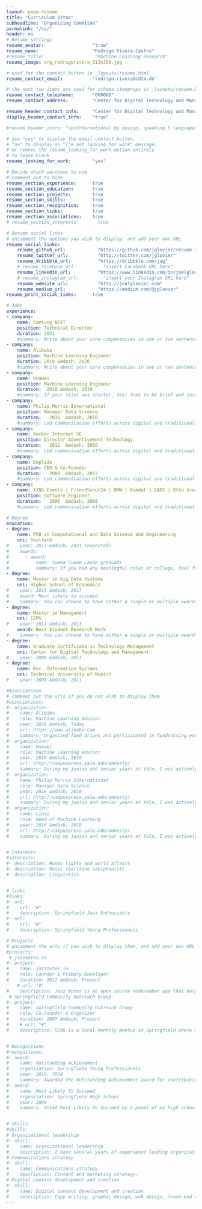 ```yaml
---
layout: page-resume
title: "Curriculum Vitae"
subheadline: "Organizing Commitee"
permalink: "/cv/"
header: no
# Resume settings
resume_avatar:                  "true"
resume_name:                    "Rodrigo Rivera-Castro"
#resume_title:                   "Machine Learning Research"
resume_image: org_rodrigorivera_313x350.jpg

# used for the contact button in _layouts/resume.html
resume_contact_email:           "rodrigo.rivera@cdtm.de"

# the next two items are used for schema itemprops in _layouts/resume.html
resume_contact_telephone:       "000000"
resume_contact_address:         "Center for Digital Technology and Management, Arcisstr. 21, 80333 Munich, Germany"

resume_header_contact_info:     "Center for Digital Technology and Management, Arcisstr. 21, 80333 Munich, Germany - rodrigo.rivera@cdtm.de"
display_header_contact_info:    "true"

#resume_header_intro: "<p>International by design, speaking 5 languages, Rodrigo has worked on leadership roles in machine learning research and data science in South East Asia, the Americas and Europe with leading FMCG and Internet companies over the last 10 years. </p>"

# use "yes" to display the email contact button,
# "no" to display an "I'm not looking for work" message,
# or remove the resume_looking_for_work option entirely
# to leave blank
resume_looking_for_work:        "yes"

# Decide which sections to use
# comment out to hide
resume_section_experience:      true
resume_section_education:       true
resume_section_projects:        true
resume_section_skills:          true
resume_section_recognition:     true
resume_section_links:           true
resume_section_associations:    true
# resume_section_interests:       true

# Resume social links
# uncomment the options you wish to display, and add your own URL
resume_social_links:
    resume_github_url:            "https://github.com/jglovier/resume-template"
    resume_twitter_url:           "http://twitter.com/jglovier"
    resume_dribbble_url:          "https://dribbble.com/jag"
    # resume_facebook_url:          "insert Facebook URL here"
    resume_linkedin_url:          "https://www.linkedin.com/in/joelglovier"
    # resume_instagram_url:         "insert your Instagram URL here"
    resume_website_url:           "http://joelglovier.com"
    resume_medium_url:            "https://medium.com/@jglovier"
resume_print_social_links:      true

# Jobs
experience:
- company:
    name: Samsung NEXT
    position: Technical Director
    duration: 2021
    #summary: Write about your core competencies in one or two sentences describing your position. If you held the position for a long time, it could be a longer section, including a couple bullet points <ul class="resume-item-list"><li>A project you are proud of</li><li>Another awesome project</li><li>or a team or department you worked with</li></ul>
- company:
    name: Alibaba
    position: Machine Learning Engineer
    duration: 2019 &mdash; 2020
    #summary: Write about your core competencies in one or two sentences describing your position. If you held the position for a long time, it could be a longer section, including a couple bullet points	<ul class="resume-item-list"><li>A project you are proud of</li><li>Another awesome project</li><li>or a team or department you worked with</li></ul>
- company:
    name: Huawei
    position: Machine Learning Engineer
    duration:  2018 &mdash; 2019
    #summary: If your stint was shorter, feel free to be brief and just call out the most meaningful points of your role. Be concise, and be meaninful. The person reading just needs enough to want to talk to you more about your experience.
- company:
    name: Philip Morris International
    position: Manager Data Science
    duration:   2016  &mdash; 2018
    #summary: Led communication efforts across digital and traditional media channels for marketing and public relations, internal communication strategies, and coordinated support programs for the recipients of the center's services.
- company:
    name: Rocker Internet SE
    position: Director Advertisement Technology
    duration:   2012  &mdash; 2016
    #summary: Led communication efforts across digital and traditional media channels for marketing and public relations, internal communication strategies, and coordinated support programs for the recipients of the center's services.
- company:
    name: Emplido
    position: CEO & Co-Founder
    duration:   2009  &mdash; 2012
    #summary: Led communication efforts across digital and traditional media channels for marketing and public relations, internal communication strategies, and coordinated support programs for the recipients of the center's services.
- company:
    name: XING Events | FriendScout24 | BMW | Komdat | EADS | Otto Group | Infiniti Auto
    position: Software Engineer
    duration:   2006  &mdash; 2008
    #summary: Led communication efforts across digital and traditional media channels for marketing and public relations, internal communication strategies, and coordinated support programs for the recipients of the center's services.

# Degree
education:
- degree:
    name: PhD in Computational and Data Science and Engineering
    uni: Skoltech
#    year: 2017 &mdash; 2021 (expected)
#    awards:
#      - award:
#          name: Summa Cumme Laude graduate
#          summary: If you had any meaningful roles at college, feel free to write about them here
- degree:
    name: Master in Big Data Systems
    uni: Higher School of Economics
#    year: 2015 &mdash; 2017
#    award: Most likely to succeed
#    summary: You can choose to have either a single or multiple awards
- degree:
    name: Master in Management
    uni: CEMS
#    year: 2011 &mdash; 2013
    award: Best Student Research Work
#    summary: You can choose to have either a single or multiple awards
- degree:
    name: Graduate Certificate in Technology Management
    uni: Center for Digital Technology and Management
#    year: 2009 &mdash; 2011
- degree:
    name: Bsc. Information Systems
    uni: Technical University of Munich
#    year: 2008 &mdash; 2011

#Associations
# comment out the urls if you do not wish to display them
#associations:
#- organization:
#    name: Alibaba
#    role: Machine Learning Advisor
#    year: 2019 &mdash; Today
#    url: https://www.alibaba.com
#    summary: Organized fund drives and participated in fundraising events for the benefit of PETA's local Springfield operations.
#- organization:
#    name: Huawei
#    role: Machine Learning Advisor
#    year: 2018 &mdash; 2019
#    url: http://campuspress.yale.edu/amnesty/
#    summary: During my junion and senior years at Yale, I was actively involved in Yale Amnesty International where I helped facilitate our student organization communications through website maintenance, writing for our campus publication, and graphic design of related materials.
#- organization:
#    name: Philip Morris International
#    role: Manager Data Science
#    year: 2016 &mdash; 2018
#    url: http://campuspress.yale.edu/amnesty/
#    summary: During my junion and senior years at Yale, I was actively involved in Yale Amnesty International where I helped facilitate our student organization communications through website maintenance, writing for our campus publication, and graphic design of related materials.
#- organization:
#    name: Linio
#    role: Head of Machine Learning
#    year: 2016 &mdash; 2018
#    url: http://campuspress.yale.edu/amnesty/
#    summary: During my junion and senior years at Yale, I was actively involved in Yale Amnesty International where I helped facilitate our student organization communications through website maintenance, writing for our campus publication, and graphic design of related materials.


# Interests
#interests:
#- description: Human rights and world affairs
#- description: Music (baritone saxiphonist)
#- description: Linguistics


# links
#links:
#- url:
#    url: "#"
#    description: Springfield Jazz Enthusiasts
#- url:
#    url: "#"
#    description: Springfield Young Professionals

# Projects
# uncomment the urls if you wish to display them, and add your own URL
#projects:
 # jazznotes.io
#- project:
#    name: jazznotes.io
#    role: Founder & Primary Developer
#    duration: 2012 &mdash; Present
    # url: "#"
#    description: Jazz Notes is an open source node/ember app that helps you keep track of your music compositions and new ideas.
 # Springfield Community Outreach Group
#- project:
#    name: Springfield Community Outreach Group
#    role: Co-Founder & Organizer
#    duration: 2007 &mdash; Present
#    # url: "#"
#    description: SCOG is a local monthly meetup in Springfield where we share opportunities to volunteer in the community and organize support for families and neighborhoods in need of assistance that the community can provide.


# Recognitions
#recognitions:
#- award:
#    name: Outstanding Achievement
#    organization: Springfield Young Professionals
#    year: 2010, 2014
#    summary: Awarded the Outstanding Achievement award for contributions made to the community and professional accomplishments.
#- award:
#    name: Most Likely To Succeed
#    organization: Springfield High School
#    year: 2004
#    summary: Voted Most Likely To Succeed by a panel of my high school peers.


# Skills
#skills:
# Organizational leadership
#- skill:
#    name: Organizational leadership
#    description: I have several years of experience leading organziations from community groups to business departments. From public speaking, to mentoring, to coordination of people and events, I can lead in any context.
# Communications strategy
#- skill:
#    name: Communications strategy
#    description: Content and marketing strategy,
# Digital content development and creation
#- skill:
#    name: Digital content development and creation
#    description: Copy writing, graphic design, web design, front-end web development, print design
---
```




